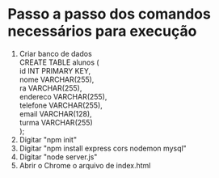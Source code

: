 <div>
  <h1>Passo a passo dos comandos necessários para execução</h1>
  <ol>
    <li>Criar banco de dados</li>
    <div>
        CREATE TABLE alunos (<br>
          id INT PRIMARY KEY,<br>
          nome VARCHAR(255),<br>
          ra VARCHAR(255),<br>
          endereco VARCHAR(255),<br>
          telefone VARCHAR(255),<br>
          email VARCHAR(128),<br>
          turma VARCHAR(255)<br>
        );
    </div>
    <li>Digitar "npm init"</li>
    <li>Digitar "npm install express cors nodemon mysql"</li>
    <li>Digitar "node server.js"</li>
    <li>Abrir o Chrome o arquivo de index.html</li>
  </ol>
</div>
 
